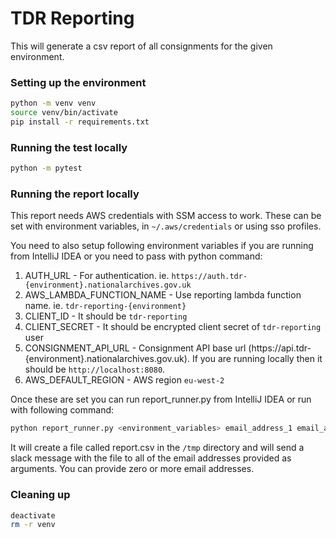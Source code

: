 # TDR Reporting
This will generate a csv report of all consignments for the given environment.

### Setting up the environment
```bash
python -m venv venv
source venv/bin/activate
pip install -r requirements.txt
```

### Running the test locally
```bash
python -m pytest
```

### Running the report locally
This report needs AWS credentials with SSM access to work. These can be set with environment variables, in `~/.aws/credentials` or using sso profiles.

You need to also setup following environment variables if you are running from IntelliJ IDEA or you need to pass with python command:

1. AUTH_URL - For authentication. ie. `https://auth.tdr-{environment}.nationalarchives.gov.uk`
2. AWS_LAMBDA_FUNCTION_NAME - Use reporting lambda function name. ie. `tdr-reporting-{environment}`
3. CLIENT_ID - It should be `tdr-reporting`
4. CLIENT_SECRET - It should be encrypted client secret of `tdr-reporting` user
5. CONSIGNMENT_API_URL - Consignment API base url (https://api.tdr-{environment}.nationalarchives.gov.uk). If you are running locally then it should be `http://localhost:8080`.
6. AWS_DEFAULT_REGION -  AWS region `eu-west-2`

Once these are set you can run report_runner.py from IntelliJ IDEA or run with following command:
```bash
python report_runner.py <environment_variables> email_address_1 email_address_2
```

It will create a file called report.csv in the `/tmp` directory and  will send a slack message with the file to all of the email addresses provided as arguments. You can provide zero or more email addresses.

### Cleaning up
```bash
deactivate
rm -r venv
```

